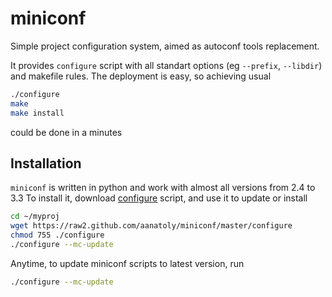 miniconf
========

Simple project configuration system, aimed as autoconf tools replacement. 

It provides `configure` script with all standart options (eg `--prefix`, `--libdir`) and makefile rules. The deployment is easy, so achieving usual
```bash
./configure
make
make install
```
could be done in a minutes

## Installation

``miniconf`` is written in python and work with almost all versions from 2.4 to 3.3
To install it, download [configure](https://raw2.github.com/aanatoly/miniconf/master/configure) script, and use it to update or install
```bash
cd ~/myproj
wget https://raw2.github.com/aanatoly/miniconf/master/configure
chmod 755 ./configure
./configure --mc-update
```

Anytime, to update miniconf scripts to latest version, run
```bash
./configure --mc-update
```
